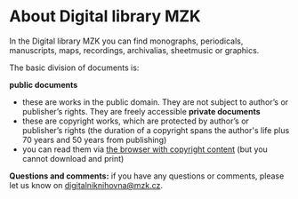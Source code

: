 # About Digital library MZK

In the Digital library MZK you can find monographs, periodicals, manuscripts, maps, recordings, archivalias, sheetmusic or graphics.

The basic division of documents is:

__public documents__ 
* these are works in the public domain. They are not subject to author’s or publisher’s rights. They are freely accessible
__private documents__ 
* these are copyright works, which are protected by author’s or publisher’s rights (the duration of a copyright spans the author's life plus 70 years and 50 years from publishing)
* you can read them via [the browser with copyright content](http://vknihovne.mzk.cz/en/digitalni-knihovna) (but you cannot download and print)

__Questions and comments:__ if you have any questions or comments, please let us know on [digitalniknihovna@mzk.cz](digitalniknihovna@mzk.cz). 

